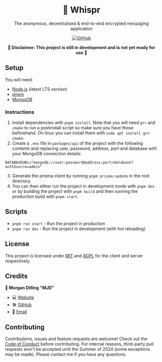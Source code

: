 <div align="center">
  <h1>💬 Whispr</h1>
  <p>The anonymous, decentralised & end-to-end encrypted messaging application</p>

<a href="/LICENSE">
  <img alt="GitHub" src="https://img.shields.io/github/license/morgandilling/ts-node-project-template?style=for-the-badge">
</a>

<b>🚧 Disclaimer: This project is still in development and is not yet ready for use 🚧</b>
</div>

## Setup

You will need:

- [Node.js](https://nodejs.org/en/) (latest LTS version)
- [pnpm](https://pnpm.io/)
- [MongoDB](https://www.mongodb.com/try/download/community)

### Instructions

1. Install dependencies with `pnpm install`. Note that you will need `g++` and `cmake` to run a postinstall script so make sure you have those beforehand. On linux you can install them with `sudo apt install g++ cmake`.
2. Create a `.env` file in `packages/api` of the project with the following contents and replacing user, password, address, port and database with your MongoDB connection details:

```env
DATABASEURL="mongodb://user:password@address:port/database?authSource=admin"
```

3. Generate the prisma client by running `pnpm prisma:update` in the root directory.
4. You can then either run the project in development mode with `pnpm dev` or by building the project with `pnpm build` and then running the production build with `pnpm start`.

## Scripts

- `pnpm run start` - Run the project in production
- `pnpm run dev` - Run the project in development (with hot reloading)

## License

This project is licensed under [MIT](/packages/whispr-client/LICENSE) and [AGPL](/packages/whispr-server/LICENSE) for the client and server respectively.

## Credits

<b>👤 Morgan Dilling "MJD"</b>

- 💻 [Website](https://morgandilling.dev)
- 🛠️ [GitHub](https://github.com/morgandilling)
- 📧 [Email](mailto:business@morgandilling.dev)

## Contributing

Contributions, issues and feature requests are welcome! Check out the [Code of Conduct](.github/CODE_OF_CONDUCT.md) before contributing. For internal reasons, third-party pull requests won't be accepted until the Summer of 2024 (some exceptions may be made). Please contact me if you have any questions.
